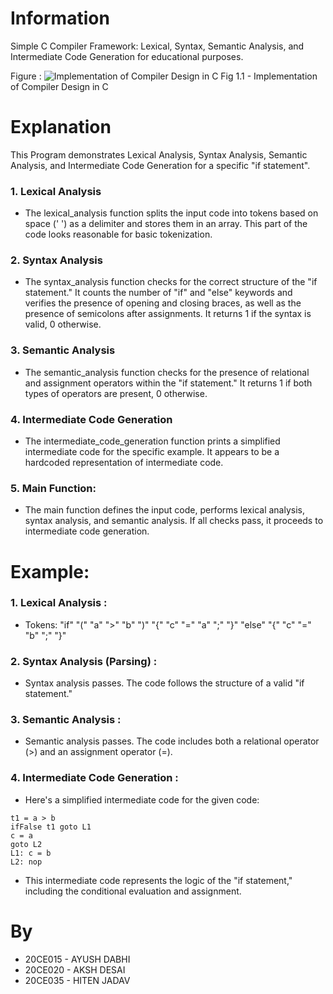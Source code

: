 # Information
Simple C Compiler Framework: Lexical, Syntax, Semantic Analysis, and Intermediate Code Generation for educational purposes.

Figure : 
![Implementation of Compiler Design in C](https://t4tutorials.com/wp-content/uploads/Phases-of-Compiler.webp)
Fig 1.1 - Implementation of Compiler Design in C

# Explanation
This Program demonstrates Lexical Analysis, Syntax Analysis, Semantic Analysis, and Intermediate Code Generation for a specific "if statement". 

### 1. Lexical Analysis
- The lexical_analysis function splits the input code into tokens based on space (' ') as a delimiter and stores them in an array. This part of the code looks reasonable for basic tokenization.


### 2. Syntax Analysis
- The syntax_analysis function checks for the correct structure of the "if statement." It counts the number of "if" and "else" keywords and verifies the presence of opening and closing braces, as well as the presence of semicolons after assignments. It returns 1 if the syntax is valid, 0 otherwise.

### 3. Semantic Analysis
- The semantic_analysis function checks for the presence of relational and assignment operators within the "if statement." It returns 1 if both types of operators are present, 0 otherwise.


### 4. Intermediate Code Generation
- The intermediate_code_generation function prints a simplified intermediate code for the specific example. It appears to be a hardcoded representation of intermediate code.


### 5. Main Function: 
- The main function defines the input code, performs lexical analysis, syntax analysis, and semantic analysis. If all checks pass, it proceeds to intermediate code generation.


# Example: 
### 1. Lexical Analysis :
- Tokens:
"if"
"("
"a"
">"
"b"
")"
"{"
"c"
"="
"a"
";"
"}"
"else"
"{"
"c"
"="
"b"
";"
"}"

### 2. Syntax Analysis (Parsing) :
- Syntax analysis passes. The code follows the structure of a valid "if statement."

### 3. Semantic Analysis :
- Semantic analysis passes. The code includes both a relational operator (>) and an assignment operator (=).

### 4. Intermediate Code Generation :
- Here's a simplified intermediate code for the given code:

```
t1 = a > b
ifFalse t1 goto L1
c = a
goto L2
L1: c = b
L2: nop
```

- This intermediate code represents the logic of the "if statement," including the conditional evaluation and assignment.

# By
- 20CE015 - AYUSH DABHI
- 20CE020 - AKSH DESAI
- 20CE035 - HITEN JADAV
